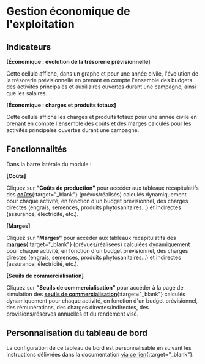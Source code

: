 # Gestion économique de l'exploitation 

## Indicateurs

**[Économique : évolution de la trésorerie prévisionnelle]** 

Cette cellule affiche, dans un graphe et pour une année civile, l'évolution de la trésorerie prévisionnelle en prenant en compte l'ensemble des budgets des activités principales et auxiliaires ouvertes durant une campagne, ainsi que les salaires.

**[Économique : charges et produits totaux]**

Cette cellule affiche les charges et produits totaux pour une année civile en prenant en compte l'ensemble des coûts et des marges calculés pour les activités principales ouvertes durant une campagne.

## Fonctionnalités

Dans la barre latérale du module&nbsp;:

**[Coûts]**

Cliquez sur **"Coûts de production"** pour accéder aux tableaux récapitulatifs des [**coûts**](https://doc.ekylibre.com/fr/performance/#couts-prod){:target="_blank"} (prévus/réalisés) calculés dynamiquement pour chaque activité, en fonction d'un budget prévisionnel, des charges directes (engrais, semences, produits phytosanitaires…) et indirectes (assurance, électricité, etc.).

**[Marges]**

Cliquez sur **"Marges"** pour accéder aux tableaux récapitulatifs des [**marges**](https://doc.ekylibre.com/fr/performance/#marges){:target="_blank"} (prévues/réalisées) calculées dynamiquement pour chaque activité, en fonction d'un budget prévisionnel, des charges directes (engrais, semences, produits phytosanitaires…) et indirectes (assurance, électricité, etc.).

**[Seuils de commercialisation]**

Cliquez sur **"Seuils de commercialisation"** pour accéder à la page de simulation des [**seuils de commercialisation**](https://doc.ekylibre.com/fr/performance/#seuils){:target="_blank"} calculés dynamiquement pour chaque activité, en fonction d'un budget prévisionnel, des rémunérations, des charges directes/indirectes, des provisions/réserves annuelles et du rendement visé.

## Personnalisation du tableau de bord 

La configuration de ce tableau de bord est personnalisable en suivant les instructions délivrées dans la documentation [via ce lien](https://doc.ekylibre.com/fr/chapitre4/#perso){:target="_blank"}.
